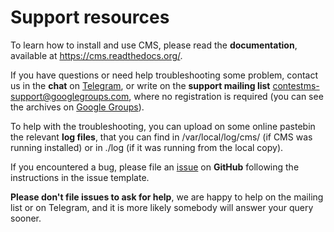 # Support resources

To learn how to install and use CMS, please read the **documentation**,
available at <https://cms.readthedocs.org/>.

If you have questions or need help troubleshooting some problem,
contact us in the **chat** on [Telegram](https://t.me/contestms),
or write on the **support mailing list**
<contestms-support@googlegroups.com>, where no registration is required
(you can see the archives on
[Google Groups](https://groups.google.com/forum/#!forum/contestms-support)).

To help with the troubleshooting, you can upload on some online
pastebin the relevant **log files**, that you can find in
/var/local/log/cms/ (if CMS was running installed) or in ./log (if it
was running from the local copy).

If you encountered a bug, please file an
[issue](https://github.com/cms-dev/cms/issues) on **GitHub** following
the instructions in the issue template.

**Please don't file issues to ask for help**, we are happy to help
on the mailing list or on Telegram, and it is more likely somebody will
answer your query sooner.
